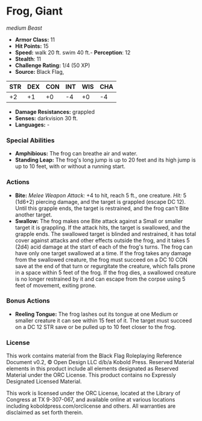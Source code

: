 # Frog, Giant

*medium* *Beast*

- **Armor Class:** 11
- **Hit Points:** 15 
- **Speed:** walk 20 ft. swim 40 ft.- **Perception**: 12
- **Stealth**: 11
- **Challenge Rating:** 1/4 (50 XP)
- **Source:** Black Flag,

| STR | DEX | CON | INT | WIS | CHA |
| --- | --- | --- | --- | --- | --- |
| +2 | +1 | +0 | -4 | +0 | -4 |

- **Damage Resistances:** grappled
- **Senses:** darkvision 30 ft.
- **Languages:** -

### Special Abilities

- **Amphibious:** The frog can breathe air and water.
- **Standing Leap:** The frog's long jump is up to 20 feet and its high jump is up to 10 feet, with or without a running start.

### Actions

- **Bite:** _Melee Weapon Attack:_ +4 to hit, reach 5 ft., one creature. _Hit:_ 5 (1d6+2) piercing damage, and the target is grappled (escape DC 12). Until this grapple ends, the target is restrained, and the frog can't Bite another target.
- **Swallow:** The frog makes one Bite attack against a Small or smaller target it is grappling. If the attack hits, the target is swallowed, and the grapple ends. The swallowed target is blinded and restrained, it has total cover against attacks and other effects outside the frog, and it takes 5 (2d4) acid damage at the start of each of the frog's turns. The frog can have only one target swallowed at a time. If the frog takes any damage from the swallowed creature, the frog must succeed on a DC 10 CON save at the end of that turn or regurgitate the creature, which falls prone in a space within 5 feet of the frog. If the frog dies, a swallowed creature is no longer restrained by it and can escape from the corpse using 5 feet of movement, exiting prone.

### Bonus Actions

- **Reeling Tongue:** The frog lashes out its tongue at one Medium or smaller creature it can see within 15 feet of it. The target must succeed on a DC 12 STR save or be pulled up to 10 feet closer to the frog.


### License

This work contains material from the Black Flag Roleplaying Reference Document v0.2, © Open Design LLC d/b/a Kobold Press. Reserved Material elements in this product include all elements designated as Reserved Material under the ORC License. This product contains no Expressly Designated Licensed Material.

This work is licensed under the ORC License, located at the Library of Congress at TX 9-307-067, and available online at various locations including koboldpress.com/orclicense and others. All warranties are disclaimed as set forth therein.
